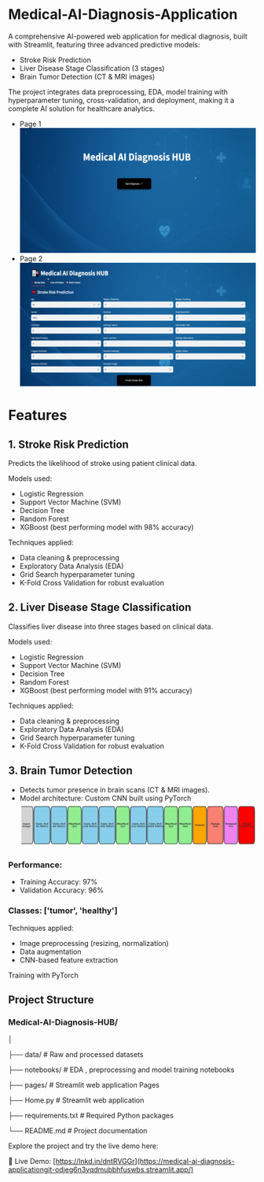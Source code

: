 # Medical-AI-Diagnosis-Application
A comprehensive AI-powered web application for medical diagnosis, built with Streamlit, featuring three advanced predictive models:
  - Stroke Risk Prediction
  - Liver Disease Stage Classification (3 stages)
  - Brain Tumor Detection (CT & MRI images)
    
The project integrates data preprocessing, EDA, model training with hyperparameter tuning, cross-validation, and deployment, making it a complete AI solution for healthcare analytics.
- Page 1
![Brain Tumor Sample](images/p1.png)
- Page 2
![Brain Tumor Sample](images/p2.png)

# Features
## 1. Stroke Risk Prediction

Predicts the likelihood of stroke using patient clinical data.

Models used:
- Logistic Regression
- Support Vector Machine (SVM)
- Decision Tree
- Random Forest
- XGBoost (best performing model with 98% accuracy)

Techniques applied:
- Data cleaning & preprocessing
- Exploratory Data Analysis (EDA)
- Grid Search hyperparameter tuning
- K-Fold Cross Validation for robust evaluation

## 2. Liver Disease Stage Classification
Classifies liver disease into three stages based on clinical data.

Models used:
- Logistic Regression
- Support Vector Machine (SVM)
- Decision Tree
- Random Forest
- XGBoost (best performing model with 91% accuracy)

Techniques applied:
- Data cleaning & preprocessing
- Exploratory Data Analysis (EDA)
- Grid Search hyperparameter tuning
- K-Fold Cross Validation for robust evaluation
  
## 3. Brain Tumor Detection

- Detects tumor presence in brain scans (CT & MRI images).
- Model architecture: Custom CNN built using PyTorch
![Brain Tumor Sample](images/Picture1.png)

### Performance:
- Training Accuracy: 97%
- Validation Accuracy: 96%
### Classes: ['tumor', 'healthy']

Techniques applied:

- Image preprocessing (resizing, normalization)
- Data augmentation
- CNN-based feature extraction

Training with PyTorch

## Project Structure
### Medical-AI-Diagnosis-HUB/
│

├── data/                  # Raw and processed datasets

├── notebooks/             # EDA , preprocessing and model training notebooks

├── pages/                 # Streamlit web application Pages

├── Home.py                # Streamlit web application

├── requirements.txt       # Required Python packages

└── README.md              # Project documentation

Explore the project and try the live demo here:

🔗 Live Demo: [https://lnkd.in/dntRVGGr](https://medical-ai-diagnosis-applicationgit-odjeg6n3vqdmubbhfuswbs.streamlit.app/)
